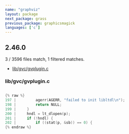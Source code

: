 ```yaml
---
name: "graphviz"
layout: package
next_package: grass
previous_package: graphicsmagick
languages: ['c']
---
```

## 2.46.0
3 / 3596 files match, 1 filtered matches.

 - [lib/gvc/gvplugin.c](#libgvcgvpluginc)

### lib/gvc/gvplugin.c

```c

{% raw %}
197 |         agerr(AGERR, "failed to init libltdl\n");
198 |         return NULL;
199 |     }
200 |     hndl = lt_dlopen(p);
201 |     if (!hndl) {
202 |         if ((stat(p, &sb)) == 0) {
{% endraw %}

```